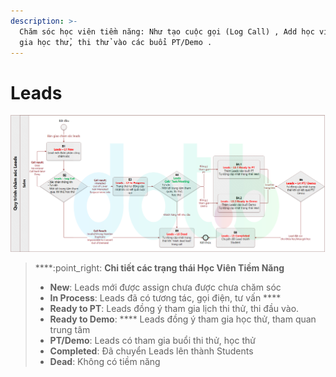 ```yaml
---
description: >-
  Chăm sóc học viên tiềm năng: Như tạo cuộc gọi (Log Call) , Add học viên tham
  gia học thử, thi thử vào các buổi PT/Demo .
---
```


# Leads

![Qui trình chăm sóc học viên tiềm năng (Leads)](<../../.gitbook/assets/ChamSocLeadspng (1).png>)

> ****:point\_right: **Chi tiết các trạng thái Học Viên Tiềm Năng**
>
> * **New**: Leads mới được assign chưa được chưa chăm sóc&#x20;
> * **In Process**: Leads đã có tương tác, gọi điện, tư vấn ****&#x20;
> * **Ready to PT**: Leads đồng ý tham gia lịch thi thử, thi đầu vào.&#x20;
> * **Ready to Demo**: **** Leads đồng ý tham gia học thử, tham quan trung tâm&#x20;
> * **PT/Demo**: Leads có tham gia buổi thi thử, học thử&#x20;
> * **Completed**: Đã chuyển Leads lên thành Students&#x20;
> * **Dead**: Không có tiềm năng
